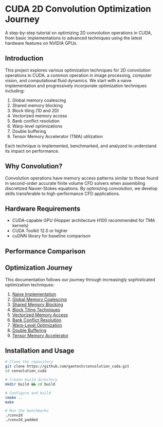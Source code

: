 # CUDA 2D Convolution Optimization Journey

A step-by-step tutorial on optimizing 2D convolution operations in CUDA, from basic implementations to advanced techniques using the latest hardware features on NVIDIA GPUs.

## Introduction

This project explores various optimization techniques for 2D convolution operations in CUDA, a common operation in image processing, computer vision, and computational fluid dynamics. We start with a naive implementation and progressively incorporate optimization techniques including:

1. Global memory coalescing
2. Shared memory blocking
3. Block tiling (1D and 2D)
4. Vectorized memory access
5. Bank conflict resolution
6. Warp-level optimizations
7. Double buffering
8. Tensor Memory Accelerator (TMA) utilization

Each technique is implemented, benchmarked, and analyzed to understand its impact on performance.

## Why Convolution?

Convolution operations have memory access patterns similar to those found in second-order accurate finite volume CFD solvers when assembling discretized Navier-Stokes equations. By optimizing convolution, we develop skills transferable to high-performance CFD applications.

## Hardware Requirements

* CUDA-capable GPU (Hopper architecture H100 recommended for TMA kernels)
* CUDA Toolkit 12.0 or higher
* cuDNN library for baseline comparison

## Performance Comparison

<div class="chart-container">
    <canvas id="performanceChart" width="800" height="400"></canvas>
</div>

## Optimization Journey

This documentation follows our journey through increasingly sophisticated optimization techniques:

1. [Naive Implementation](implementations/naive.md)
2. [Global Memory Coalescing](implementations/coalescing.md)
3. [Shared Memory Blocking](implementations/shared_mem.md)
4. [Block Tiling Techniques](implementations/tiling.md)
5. [Vectorized Memory Access](implementations/vectorization.md)
6. [Bank Conflict Resolution](implementations/bank_conflicts.md)
7. [Warp-Level Optimization](implementations/warp_tiling.md)
8. [Double Buffering](implementations/double_buffering.md)
9. [Tensor Memory Accelerator](implementations/tma.md)

## Installation and Usage

```bash
# Clone the repository
git clone https://github.com/gantech/convolution_cuda.git
cd convolution_cuda

# Create build directory
mkdir build && cd build

# Configure and build
cmake ..
make

# Run the benchmarks
./conv2d
./conv2d_padded
```

<script src="https://cdn.jsdelivr.net/npm/chart.js"></script>
<script src="js/performance-chart.js"></script>
